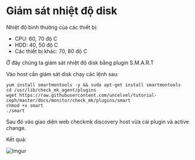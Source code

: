 # Giám sát nhiệt độ disk

Nhiệt độ bình thường của các thiết bị:

- CPU: 60, 70 độ C
- HDD: 40, 50 độ C
- Các thiết bị khác: 70, 80 độ C

Ở đây chúng ta giám sát nhiệt độ disk bằng plugin S.M.A.R.T

Vào host cần giám sát disk chạy các lệnh sau:

    yum install smartmontools -y && sudo apt-get install smartmontools
    cd /usr/lib/check_mk_agent/plugins
    wget https://raw.githubusercontent.com/uncelvel/tutorial-ceph/master/docs/monitor/check_mk/plugins/smart
    chmod +x smart
    ./smart

Sau đó vào giao diện web checkmk discovery host vừa cài plugin và active change.

Kết quả:

![Imgur](https://i.imgur.com/hJYtucg.png)